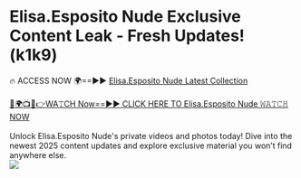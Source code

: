 # Elisa.Esposito Nude Exclusive Content Leak - Fresh Updates! (k1k9)

🔥 ACCESS NOW 🌍==►► <a href="https://tinyurl.com/yc657z5k" rel="nofollow">Elisa.Esposito Nude Latest Collection</a>
<br><br>
[🔴🌍📺📱👉WA𝚃CH Now==►► CLICK HERE TO Elisa.Esposito Nude 𝚆𝙰𝚃𝙲𝙷 NOW](https://tinyurl.com/yc657z5k)
<br><br>
Unlock Elisa.Esposito Nude's private videos and photos today! Dive into the newest 2025 content updates and explore exclusive material you won’t find anywhere else.
<br>
<a href="https://tinyurl.com/yc657z5k" rel="nofollow" data-target="animated-image.originalLink"><img src="https://camo.githubusercontent.com/8a4f000d20f83aca3bf7ec5f350d767afa0574a8a352519fd8cfa583a6f93a33/68747470733a2f2f692e696d6775722e636f6d2f644a486b345a712e676966" data-canonical-src="https://i.imgur.com/dJHk4Zq.gif" style="max-width: 100%; display: inline-block;" data-target="animated-image.originalImage"></a>
<br>
